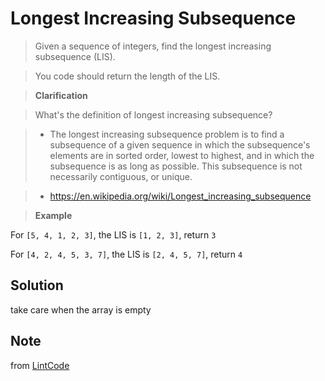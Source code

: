 # Longest Increasing Subsequence

> Given a sequence of integers, find the longest increasing subsequence (LIS).

> You code should return the length of the LIS.

> __Clarification__

> What's the definition of longest increasing subsequence?

> - The longest increasing subsequence problem is to find a subsequence of a given sequence in which the subsequence's elements are in sorted order, lowest to highest, and in which the subsequence is as long as possible. This subsequence is not necessarily contiguous, or unique.

> - https://en.wikipedia.org/wiki/Longest_increasing_subsequence

> __Example__

For `[5, 4, 1, 2, 3]`, the LIS is `[1, 2, 3]`, return `3`

For `[4, 2, 4, 5, 3, 7]`, the LIS is `[2, 4, 5, 7]`, return `4`


## Solution

take care when the array is empty

## Note

from [LintCode](http://www.lintcode.com/en/problem/longest-increasing-subsequence/)